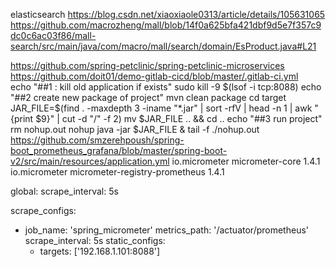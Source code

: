 elasticsearch  https://blog.csdn.net/xiaoxiaole0313/article/details/105631065
https://github.com/macrozheng/mall/blob/14f0a625bfa421dbf9d5e7f357c9dc0c6ac03f86/mall-search/src/main/java/com/macro/mall/search/domain/EsProduct.java#L21

https://github.com/spring-petclinic/spring-petclinic-microservices
https://github.com/doit01/demo-gitlab-cicd/blob/master/.gitlab-ci.yml  
echo "##1 : kill old application if exists"
sudo kill -9 $(lsof -i tcp:8088)
echo "##2 create new package of project"
mvn clean package
cd target
JAR_FILE=$(find . -maxdepth 3 -iname "*.jar" | sort -rfV  | head -n 1 | awk "{print $9}" | cut -d "/" -f 2)
mv $JAR_FILE .. && cd ..
echo "##3 run project"
rm nohup.out
nohup java -jar $JAR_FILE &
tail -f ./nohup.out
https://github.com/smzerehpoush/spring-boot_prometheus_grafana/blob/master/spring-boot-v2/src/main/resources/application.yml
<dependency>
            <groupId>io.micrometer</groupId>
            <artifactId>micrometer-core</artifactId>
            <version>1.4.1</version>
        </dependency>
        <!-- https://mvnrepository.com/artifact/io.micrometer/micrometer-registry-prometheus -->
        <dependency>
            <groupId>io.micrometer</groupId>
            <artifactId>micrometer-registry-prometheus</artifactId>
            <version>1.4.1</version>
        </dependency>

global:
  scrape_interval: 5s

scrape_configs:
  - job_name: 'spring_micrometer'
    metrics_path: '/actuator/prometheus'
    scrape_interval: 5s
    static_configs:
      - targets: ['192.168.1.101:8088']

